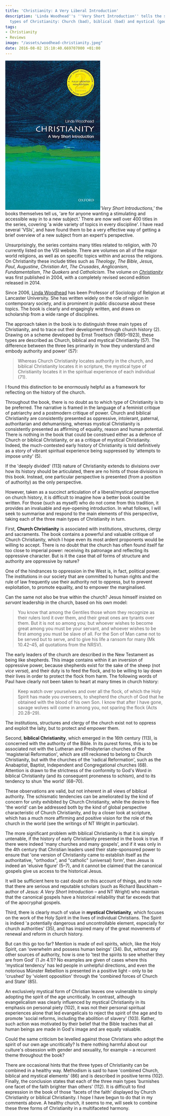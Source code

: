 ```yaml
---
title: 'Christianity: A Very Liberal Introduction'
description: 'Linda Woodhead''s ''Very Short Introduction'' tells the story of three
  types of Christianity: Church (bad), biblical (bad) and mystical (good).'
tags:
- Christianity
- Reviews
image: "/assets/woodhead-christianity.jpeg"
date: 2016-08-02 15:10:40.669707000 +01:00
---
```

[<img alt="Christianity: A Very Short Introduction, by Linda Woodhead" title="Christianity: A Very Short Introduction, by Linda Woodhead" src="/assets/woodhead-christianity.jpeg" class="alignright" />](https://global.oup.com/academic/product/christianity-a-very-short-introduction-9780199687749)_'Very Short Introductions,'_ the books themselves tell us, 'are for anyone wanting a stimulating and accessible way in to a new subject.' There are now well over 400 titles in the series, covering 'a wide variety of topics in every discipline'. I have read several 'VSIs', and have found them to be a very effective way of getting a brief overview of a new subject from an expert's perspective.

Unsurprisingly, the series contains many titles related to religion, with 70 currently listed on the VSI website. There are volumes on all of the major world religions, as well as on specific topics within and across the religions. On Christianity these include titles such as _Theology_, _The Bible_, _Jesus_, _Paul_, _Augustine_, _Christian Art_, _The Crusades_, _Anglicanism_, _Fundamentalism_, _The Quakers_ and _Catholicism_. The volume on [_Christianity_](https://global.oup.com/academic/product/christianity-a-very-short-introduction-9780199687749) was first published in 2004, with a completely revised second edition released in 2014.

Since 2006, [Linda Woodhead](http://www.lancaster.ac.uk/ppr/about-us/people/linda-woodhead) has been Professor of Sociology of Religion at Lancaster University. She has written widely on the role of religion in contemporary society, and is prominent in public discourse about these topics. The book is clearly and engagingly written, and draws on scholarship from a wide range of disciplines.

The approach taken in the book is to distinguish three main types of Christianity, and to trace out their development through church history (2). Drawing on a scheme developed by Ernst Troeltsch (1865–1923), these types are described as Church, biblical and mystical Christianity (57). The difference between the three lies primarily in 'how they understand and embody authority and power' (57):

> Whereas Church Christianity locates authority in the church, and biblical Christianity locates it in scripture, the mystical type of Christianity locates it in the spiritual experience of each individual (71).

I found this distinction to be enormously helpful as a framework for reflecting on the history of the church.

Throughout the book, there is no doubt as to which type of Christianity is to be preferred. The narrative is framed in the language of a feminist critique of patriarchy and a postmodern critique of power. Church and biblical Christianity are consistently presented as oppressive, intolerant, paternal, authoritarian and dehumanising, whereas mystical Christianity is consistently presented as affirming of equality, reason and human potential. There is nothing in the book that could be construed either as a defence of Church or biblical Christianity, or as a critique of mystical Christianity. Indeed, the much-contested early history of Christianity is told definitively as a story of vibrant spiritual experience being suppressed by 'attempts to impose unity' (5).

If the 'deeply divided' (113) nature of Christianity extends to divisions over how its history should be articulated, there are no hints of those divisions in this book. Instead, one particular perspective is presented (from a position of authority) as the only perspective.

However, taken as a succinct articulation of a liberal/mystical perspective on church history, it is difficult to imagine how a better book could be written. For those (such as myself) who do not come from this tradition, it provides an invaluable and eye-opening introduction. In what follows, I will seek to summarise and respond to the main elements of this perspective, taking each of the three main types of Christianity in turn.

First, **Church Christianity** is associated with institutions, structures, clergy and sacraments. The book contains a powerful and valuable critique of Church Christianity, which I hope even its most ardent proponents would be willing to accept. There is no doubt that the church has often found itself far too close to imperial power: receiving its patronage and reflecting its oppressive character. But is it the case that _all_ forms of structure and authority are oppressive by nature?

One of the hindrances to oppression in the West is, in fact, political power. The institutions in our society that are committed to human rights and the rule of law frequently use their authority not to oppress, but to prevent exploitation, to promote equality, and to empower the marginalised.

Can the same not also be true within the church? Jesus himself insisted on _servant_ leadership in the church, based on his own model:

> You know that among the Gentiles those whom they recognize as their rulers lord it over them, and their great ones are tyrants over them. But it is not so among you; but whoever wishes to become great among you must be your servant, and whoever wishes to be first among you must be slave of all. For the Son of Man came not to be served but to serve, and to give his life a ransom for many (Mk 10.42–45, all quotations from the NRSV).

The early leaders of the church are described in the New Testament as being like shepherds. This image contains within it an inversion of oppressive power, because shepherds exist for the sake of the sheep (not _vice versa_), and their duty is to feed the flock, and to be willing to lay down their lives in order to protect the flock from harm. The following words of Paul have clearly not been taken to heart at many times in church history:

> Keep watch over yourselves and over all the flock, of which the Holy Spirit has made you overseers, to shepherd the church of God that he obtained with the blood of his own Son. I know that after I have gone, savage wolves will come in among you, not sparing the flock (Acts 20.28–29).

The institutions, structures and clergy of the church exist not to oppress and exploit the laity, but to protect and empower them.

Second, **biblical Christianity**, which emerged in the 16th century (113), is concerned with the authority of the Bible. In its purest forms, this is to be associated not with the Lutheran and Presbyterian churches of the 'magisterial Reformation', which are still reckoned to belong to Church Christianity, but with the churches of the 'radical Reformation', such as the Anabaptist, Baptist, Independent and Congregational churches (68). Attention is drawn to the strictness of the conformity to God's Word in biblical Christianity (and its consequent proneness to schism), and to its tendency to shun 'the world' (68–70).

These observations are valid, but not inherent in all views of biblical authority. The schismatic tendencies can be ameliorated by the kind of concern for unity exhibited by Church Christianity, while the desire to flee 'the world' can be addressed both by the kind of global perspective characteristic of Church Christianity, and by a closer look at scripture, which has a much more affirming and positive vision for the role of the church in the world (see the writings of NT Wright in particular).

The more significant problem with biblical Christianity is that it is simply untenable, if the history of early Christianity presented in the book is true. If there were indeed 'many churches and many gospels', and if it was only in the 4th century that Christian leaders used their state-sponsored power to ensure that 'one version of Christianity came to establish itself as _the_ authoritative, "orthodox", and "catholic" (universal) form', then Jesus is indeed an 'elusive figure' (5–7), and it cannot be claimed that the canonical gospels give us access to the historical Jesus.

It will be sufficient here to cast doubt on this account of things, and to note that there are serious and reputable scholars (such as Richard Bauckham &ndash; author of _Jesus: A Very Short Introduction_ &ndash; and NT Wright) who maintain that the canonical gospels have a historical reliability that far exceeds that of the apocryphal gospels.

Third, there is clearly much of value in **mystical Christianity**, which focuses on the work of the Holy Spirit in the lives of individual Christians. The Spirit is indeed 'a potentially dangerous and uncontrollable element, especially for church authorities' (35), and has inspired many of the great movements of renewal and reform in church history.

But can this go too far? Mention is made of evil spirits, which, like the Holy Spirit, can 'overwhelm and possess human beings' (34). But, without any other sources of authority, how is one to 'test the spirits to see whether they are from God' (1 Jn 4.1)? No examples are given of cases where this 'mystical tendency' has led people in unhelpful directions, and even the notorious Münster Rebellion is presented in a positive light &ndash; only to be 'crushed' by 'violent opposition' through the 'combined forces of Church and State' (85).

An exclusively mystical form of Christian leaves one vulnerable to simply adopting the spirit of the age uncritically. In contrast, although evangelicalism was clearly influenced by mystical Christianity in its emphasis on personal piety (102), it was not their personal spiritual experiences alone that led evangelicals to reject the spirit of the age and to promote 'social reforms, including the abolition of slavery' (103). Rather, such action was motivated by their belief that the Bible teaches that all human beings are made in God's image and are equally valuable.

Could the same criticism be levelled against those Christians who adopt the spirit of our own age uncritically? Is there nothing harmful about our culture's obsession with gender and sexuality, for example &ndash; a recurrent theme throughout the book?

There are occasional hints that the three types of Christianity can be combined in a healthy way. Methodism is said to have 'combined Church, biblical and mystical elements' (86) and is described in positive terms (102). Finally, the conclusion states that each of the three main types 'burnishes one facet of the faith brighter than others' (112). It is difficult to find expression in the book of those 'facets of the faith' displayed by Church Christianity or biblical Christianity. I hope I have begun to do that in my comments above. A healthy church, it seems to me, will seek to combine these three forms of Christianity in a multifaceted harmony.
